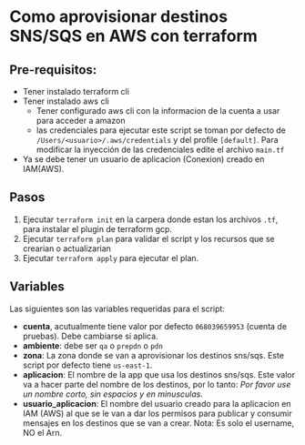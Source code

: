 # Como aprovisionar destinos SNS/SQS en AWS con terraform

## Pre-requisitos:
 - Tener instalado terraform cli
 - Tener instalado aws cli
     - Tener configurado aws cli con la informacion de la cuenta a usar para acceder a amazon
     - las credenciales para ejecutar este script se toman por defecto de ```/Users/<usuario>/.aws/credentials``` y del 
       profile ```[default]```. Para modificar la inyecci&oacute;n de las credenciales edite el archivo ```main.tf```
- Ya se debe tener un usuario de aplicacion (Conexion) creado en IAM(AWS).

## Pasos

1. Ejecutar ```terraform init``` en la carpera donde estan los archivos ```.tf```, para instalar el plugin de terraform gcp.
3. Ejecutar ```terraform plan``` para validar el script y los recursos que se crearian o actualizarian
4. Ejecutar ```terraform apply``` para ejecutar el plan.

## Variables

Las siguientes son las variables requeridas para el script:

- **cuenta**, acutualmente tiene valor por defecto `068039659953` (cuenta de pruebas). Debe cambiarse si aplica.
- **ambiente**: debe ser `qa` o `prepdn` o `pdn`
- **zona**: La zona donde se van a aprovisionar los destinos sns/sqs. Este script por defecto tiene `us-east-1`.
- **aplicacion**: El nombre de la app que usa los destinos sns/sqs. Este valor va a hacer parte del nombre de los destinos,
  por lo tanto: *Por favor use un nombre corto, sin espacios y en minusculas.*
- **usuario_aplicacion**: El nombre del usuario creado para la aplicacion en IAM (AWS) al que se le van a dar los permisos
  para publicar y consumir mensajes en los destinos que se van a crear. Nota: Es solo el username, NO el Arn.